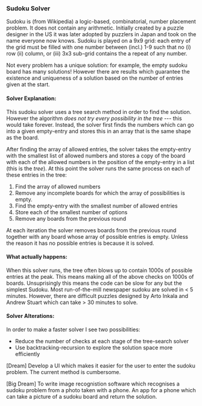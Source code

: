 ### Sudoku Solver

Sudoku is (from Wikipedia) a logic-based, combinatorial, number placement problem. It does not contain any arithmetic. Initially created by a puzzle designer in the US it was later adopted by puzzlers in Japan and took on the name everyone now knows. Sudoku is played on a 9x9 grid: each entry of the grid must be filled with one number between (incl.) 1-9 such that no (i) row (ii) column, or (iii) 3x3 sub-grid contains the a repeat of any number. 

Not every problem has a unique solution: for example, the empty sudoku board has many solutions! However there are results which guarantee the existence and uniqueness of a solution based on the number of entries given at the start. 

#### Solver Explanation:

This sudoku solver uses a tree search method in order to find the solution. However the algorithm *does not try every possibility in the tree* --- this would take forever. Instead, the solver first finds the numbers which can go into a given empty-entry and stores this in an array that is the same shape as the board. 

After finding the array of allowed entries, the solver takes the empty-entry with the smallest list of allowed numbers and stores a copy of the board with each of the allowed numbers in the position of the empty-entry in a list (this is the *tree*). At this point the solver runs the same process on each of these entries in the tree:

1. Find the array of allowed numbers
2. Remove any incomplete boards for which the array of possibilities is empty.
3. Find the empty-entry with the smallest number of allowed entries
4. Store each of the smallest number of options
5. Remove any boards from the previous round

At each iteration the solver removes boards from the previous round together with any board whose array of possible entries is empty. Unless the reason it has no possible entries is because it is solved.

#### What actually happens:

When this solver runs, the tree often blows up to contain 1000s of possible entries at the peak. This means making all of the above checks on 1000s of boards. Unsuprisingly this means the code can be slow for any but the simplest Sudoku. Most run-of-the-mill newspaper sudoku are solved in < 5 minutes. However, there are difficult puzzles designed by Arto Inkala and Andrew Stuart which can take > 30 minutes to solve. 

#### Solver Alterations:

In order to make a faster solver I see two possibilities:

- Reduce the number of checks at each stage of the tree-search solver
- Use backtracking-recursion to explore the solution space more efficiently

[Dream] Develop a UI which makes it easier for the user to enter the sudoku problem. The current method is cumbersome. 

[Big Dream] To write image recognistion software which recognises a sudoku problem from a photo taken with a phone. An app for a phone which can take a picture of a sudoku board and return the solution. 

